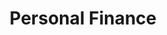 ---
title: Personal Finance
description: Experts tell you what to invest in and how to manage your personal finances to earn more.
---